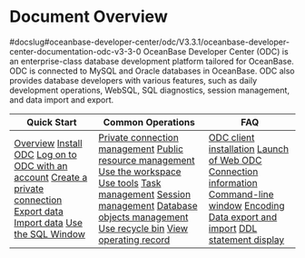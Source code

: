 Document Overview 
======================================
#docslug#oceanbase-developer-center/odc/V3.3.1/oceanbase-developer-center-documentation-odc-v3-3-0
OceanBase Developer Center (ODC) is an enterprise-class database development platform tailored for OceanBase. ODC is connected to MySQL and Oracle databases in OceanBase. ODC also provides database developers with various features, such as daily development operations, WebSQL, SQL diagnostics, session management, and data import and export.


|                                                                                                                                                                                                                                                                            Quick Start                                                                                                                                                                                                                                                                             |                                                                                                                                                                                                                                                                                                                                                                        Common Operations                                                                                                                                                                                                                                                                                                                                                                         |                                                                                                                                                                                                                                                                                                              FAQ                                                                                                                                                                                                                                                                                                              |
|--------------------------------------------------------------------------------------------------------------------------------------------------------------------------------------------------------------------------------------------------------------------------------------------------------------------------------------------------------------------------------------------------------------------------------------------------------------------------------------------------------------------------------------------------------------------|------------------------------------------------------------------------------------------------------------------------------------------------------------------------------------------------------------------------------------------------------------------------------------------------------------------------------------------------------------------------------------------------------------------------------------------------------------------------------------------------------------------------------------------------------------------------------------------------------------------------------------------------------------------------------------------------------------------------------------------------------------------|-------------------------------------------------------------------------------------------------------------------------------------------------------------------------------------------------------------------------------------------------------------------------------------------------------------------------------------------------------------------------------------------------------------------------------------------------------------------------------------------------------------------------------------------------------------------------------------------------------------------------------|
| [Overview](4.quickstart/1.quickstart-overview.md) [Install ODC](7.client-odc-user-guide/1.client-odc-install-odc.md) [Log on to ODC with an account](6.web-odc-user-guide/1.log-on-to-odc/1.log-on-to-odc-account.md) [Create a private connection](6.web-odc-user-guide/3.web-odc-connect-database/1.web-odc-create-private-connection.md) [Export data](5.tutorials/3.tutorials-export.md) [Import data](5.tutorials/4.tutorials-import.md) [Use the SQL Window](7.client-odc-user-guide/4.client-odc-use-workspace/2.client-odc-sql-window.md) | [Private connection management](6.web-odc-user-guide/3.web-odc-connect-database/2.web-odc-manage-connections.md) [Public resource management](6.web-odc-user-guide/4.web-odc-public-resource-management/3.web-odc-public-resource-permission/1.web-odc-manage-public-connection.md) [Use the workspace](7.client-odc-user-guide/4.client-odc-use-workspace/1.client-odc-use-workspace-overview.md) [Use tools](7.client-odc-user-guide/5.client-odc-use-tools/1.client-odc-data-export-and-import/1.client-odc-data-export-and-import-overview.md) [Task management](7.client-odc-user-guide/8.client-odc-task-management/1.client-odc-task-management-overview.md) [Session management](7.client-odc-user-guide/9.client-odc-session-management.md) [Database objects management](7.client-odc-user-guide/10.client-odc-database-objects/1.client-odc-table-objects/1.client-odc-database-objects-overview.md) [Use recycle bin](7.client-odc-user-guide/6.client-odc-recycle-bin.md) [View operating record](7.client-odc-user-guide/7.view-operation-records.md) | [ODC client installation](../en-US/10.faq.md) [Launch of Web ODC](../en-US/10.faq.md) [Connection information](../en-US/10.faq.md) [Command-line window](../en-US/10.faq.md) [Encoding](../en-US/10.faq.md) [Data export and import](../en-US/10.faq.md) [DDL statement display](../en-US/10.faq.md) |


